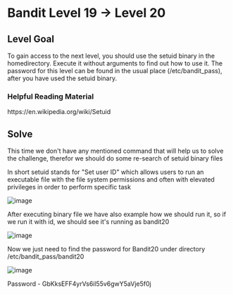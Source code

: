 # Bandit Level 19 → Level 20 #

## Level Goal ##
<p>To gain access to the next level, you should use the setuid binary in the homedirectory. Execute it without arguments to find out how to use it. The password for this level can be found in the usual place (/etc/bandit_pass), after you have used the setuid binary.</p>

### Helpful Reading Material ###
<p>https://en.wikipedia.org/wiki/Setuid</p>

## Solve ## 
<p>This time we don't have any mentioned command that will help us to solve the challenge, therefor we should do some re-search of setuid binary files</p>
<p>In short setuid stands for "Set user ID" which allows users to run an executable file with the file system permissions and often with elevated privileges in order to perform specific task</p>

![image](https://user-images.githubusercontent.com/85706972/166155296-45f08d80-6a9f-4384-bfd4-36c0a1a82d2a.png)

<p>After executing binary file we have also example how we should run it, so if we run it with id, we should see it's running as bandit20</p>

![image](https://user-images.githubusercontent.com/85706972/166155333-7aee3c79-eb41-4065-8c40-2cb9e1ae0ea6.png)

<p>Now we just need to find the password for Bandit20 under directory /etc/bandit_pass/bandit20

  ![image](https://user-images.githubusercontent.com/85706972/166155388-7275c27b-e72e-456a-9f3c-a7ffe1ba4865.png)

Password - GbKksEFF4yrVs6il55v6gwY5aVje5f0j
